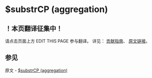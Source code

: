 # $substrCP (aggregation)

## ！本页翻译征集中！

请点击页面上方 EDIT THIS PAGE 参与翻译。
详见：
[贡献指南]( https://github.com/JinMuInfo/MongoDB-Manual-zh/blob/master/CONTRIBUTING.md )、
[原文链接](  https://docs.mongodb.com/manual/reference/operator/aggregation/substrCP/  )。
## 参见

原文 - [$substrCP (aggregation)]( https://docs.mongodb.com/manual/reference/operator/aggregation/substrCP/ )

